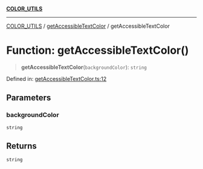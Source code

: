 [**COLOR_UTILS**](../../README.md)

***

[COLOR_UTILS](../../README.md) / [getAccessibleTextColor](../README.md) / getAccessibleTextColor

# Function: getAccessibleTextColor()

> **getAccessibleTextColor**(`backgroundColor`): `string`

Defined in: [getAccessibleTextColor.ts:12](https://github.com/dailker/everyutil/blob/fb6c9c837496f567cf7883b581cd27d1c9507ebe/src/color/getAccessibleTextColor.ts#L12)

## Parameters

### backgroundColor

`string`

## Returns

`string`
